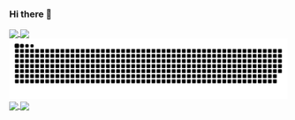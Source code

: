 ### Hi there 👋

<a href="https://github.com/mjhxyz">
  <img align="center" src="https://github-readme-stats.vercel.app/api?username=mjhxyz&count_private=true&show_icons=true&theme=dracula" />
</a>
<a href="https://github.com/mjhxyz">
  <img align="center" src="https://github-readme-stats.vercel.app/api/top-langs/?username=mjhxyz&hide=javascript,html,css,typescript" />
</a>

</br>
<picture>
  <source media="(prefers-color-scheme: dark)" srcset="https://raw.githubusercontent.com/mjhxyz/mjhxyz/output/github-contribution-grid-snake-dark.svg">
  <source media="(prefers-color-scheme: light)" srcset="https://raw.githubusercontent.com/mjhxyz/mjhxyz/output/github-contribution-grid-snake.svg">
  <img alt="github contribution grid snake animation" src="https://raw.githubusercontent.com/mjhxyz/mjhxyz/output/github-contribution-grid-snake.svg">
</picture>
</br>
<a href="https://github.com/mjhxyz/pixelpotion">
  <img align="center" src="https://github-readme-stats.vercel.app/api/pin/?username=mjhxyz&repo=pixelpotion" />
</a>
<a href="https://github.com/mjhxyz/byte_tweaker">
  <img align="center" src="https://github-readme-stats.vercel.app/api/pin/?username=mjhxyz&repo=byte_tweaker" />
</a>




